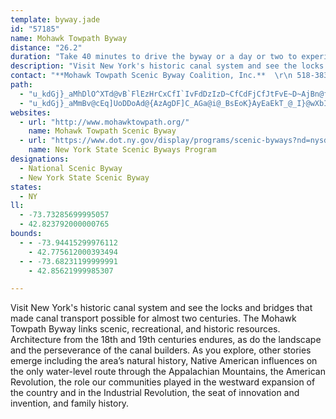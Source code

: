 ```yaml
---
template: byway.jade
id: "57185"
name: Mohawk Towpath Byway
distance: "26.2"
duration: "Take 40 minutes to drive the byway or a day or two to experience the history, recreational opportunities, and unique communities."
description: "Visit New York's historic canal system and see the locks and bridges that made canal transport possible for almost two centuries. The Mohawk Towpath Byway links scenic, recreational, and historic resources. Architecture from the 18th and 19th centuries endures, as do the landscape and the perseverance of the canal builders."
contact: "**Mohawk Towpath Scenic Byway Coalition, Inc.**  \r\n 518-383-8565\r\n   \r\n**[Albany County Convention & Visitors Bureau](http://www.albany.org/)**  \r\n 25 Quackenbush Square,    \r\n Albany, NY 12207  \r\n 800-258-3582  \r\n 518-434-1217  \r\n Fax: 518-434-0887"
path: 
  - "u_kdGj}_aMhDlO^XTd@vB`FlEzHrCxCfI`IvFdDzIzD~CfCdFjCfJtFvE~D~AjBn@f@r@P|@Dp@Ln@d@zCrDl@lA~IhUhBlF|AhDdCrDtBrBzAjAzNlIfFrDfLrGlAf@XXn@pAOZy@v@mGfFaB`AyFdAoALs@KrE`Qr@pBlCfGr@`AtAfAxC~A~@r@pEfFfEjDt@v@l@hAx@jCNxADjBkEr]eG~c@y@rIRlF|@tIpDnMzHbRvG`LhAlDxCrLlB|KPlABx@_@vd@u@lXm@rG[pBwEtRgFhPeJl\\sHnUt@~@Np@p@tFFtAGdAuBrJy@tC_BdEeAjBw@l@wI`DsFdAoMdAmJw@oADmARiBp@gDfCeEbAoCz@_@Xm@~@qAlCwHnLYbBEbFIx@[xAi@p@c@X{G`C{@p@iA~Aq@tAy@lEQh@_A`AgCdA{InCoAn@_BrAiBlCiAxBoAlHOb@mGpKaA`AgKtGsBjByAlByNpU_Av@oAj@{InBo@VgB`BsHrI]l@iCrJkB`FuI|NgErJ}AjAyD~BgJbFyBx@{J`C_KVyEj@_A^cElDgBlAoGfB{ErBuBhA}B|AwBvBcFnHe@h@wAz@yCz@yAnAy@lA}AxC[hAeEfVC~AFhCpAOnGcB`GmBxD_@`Er@`MvCbBfGHl@YlGDrANpAtGlUlInb@x@jJLx@h@dBdBfDfC~CdDlDfDpCxAfBnAxC|EnNx@fBzIzNbBxCnBpCxGnGvAdBlGtQfF~Ln@vBLrBChFHjCz@~Er@zA|@jAn@d@zLzGXZNz@dAH`EbA`LlDrBx@hBtA~@dAbA|AhBpDrChEbEdJHh@nAxB`GhH^VvX|ZbEfE"
  - "u_kdGj}_aMmBv@cEq]UoDDoAd@{AzAgDF]C_AGa@i@_BsEoK}AyEaEkT_@_I}@wXbIaQhBaD^DrCY~AGd@DpHlAhPlBjJ`Bx@DlMmAvCc@hAYx@a@x@gAXq@hBiGbC_KnAiEx@oDlBwMh@eCTy@bAmB|ByC|IoHvCqBfIwEhAeAvDkGzRw]b@g@fFmCvL{F|B}A`LqLfGgJRrANZbGvDh@Dx@WdF`Ox@`IPr@fIzOrCnElErJh@r@l@\\bLtDvV~F`MtAlOrBMpAo@fBwC`FcDvGiCpF_@j@}ExDiVpXm@pAs@`Cy@zGQl@{@hA{AlAu@f@c@NiBHmGxAuFXmJfDgGhAiAf@y@l@}DdEaB~AkCxAgM`FkDdBa@^cAlA_@r@oBxFaAfBaApA}EzEm@`@wFdBiAr@_AlAsD~Hm@x@iA`Ay@\\q@JoVi@iHJmD\\sA`@iAf@cAv@aOnRqBxAcH`EUv@ItAsEk@w@AaCPsCz@kJtD_OlF"
websites: 
  - url: "http://www.mohawktowpath.org/"
    name: Mohawk Towpath Scenic Byway
  - url: "https://www.dot.ny.gov/display/programs/scenic-byways?nd=nysdot"
    name: New York State Scenic Byways Program
designations: 
  - National Scenic Byway
  - New York State Scenic Byway
states: 
  - NY
ll: 
  - -73.73285699995057
  - 42.823792000000765
bounds: 
  - - -73.94415299976112
    - 42.775612000393494
  - - -73.68231199999991
    - 42.85621999985307

---
```


Visit New York's historic canal system and see the locks and bridges that made canal transport possible for almost two centuries. The Mohawk Towpath Byway links scenic, recreational, and historic resources. Architecture from the 18th and 19th centuries endures, as do the landscape and the perseverance of the canal builders. As you explore, other stories emerge including the area’s natural history, Native American influences on the only water-level route through the Appalachian Mountains, the American Revolution, the role our communities played in the westward expansion of the country and in the Industrial Revolution, the seat of innovation and invention, and family history.